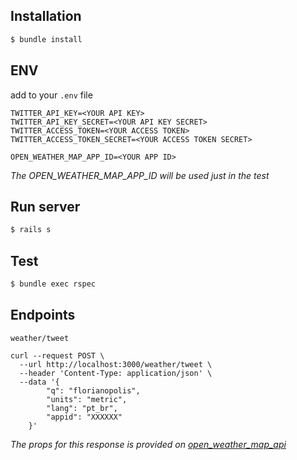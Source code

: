 ## Installation

```bash
$ bundle install
```

## ENV

add to your `.env` file
```
TWITTER_API_KEY=<YOUR API KEY>
TWITTER_API_KEY_SECRET=<YOUR API KEY SECRET>
TWITTER_ACCESS_TOKEN=<YOUR ACCESS TOKEN>
TWITTER_ACCESS_TOKEN_SECRET=<YOUR ACCESS TOKEN SECRET>

OPEN_WEATHER_MAP_APP_ID=<YOUR APP ID>
```

*The OPEN_WEATHER_MAP_APP_ID will be used just in the test*

## Run server

```bash
$ rails s
```

## Test

```bash
$ bundle exec rspec
```

## Endpoints

`weather/tweet`

```curl
curl --request POST \
  --url http://localhost:3000/weather/tweet \
  --header 'Content-Type: application/json' \
  --data '{
		"q": "florianopolis",
		"units": "metric",
		"lang": "pt_br",
		"appid": "XXXXXX"
	}'
```

*The props for this response is provided on [open_weather_map_api](https://github.com/Wellingtongg/open_weather_map_api)*